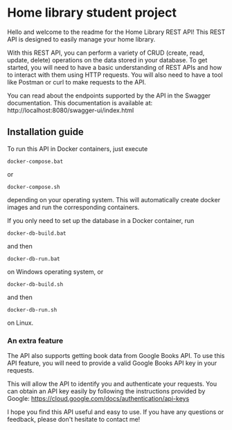 # Home library student project 

Hello and welcome to the readme for the Home Library REST API!
This REST API is designed to easily manage your home library.

With this REST API, you can perform a variety of CRUD (create, read, update, delete) operations on the data stored in your database.
To get started, you will need to have a basic understanding of REST APIs and how to interact with them using HTTP requests. 
You will also need to have a tool like Postman or curl to make requests to the API.

You can read about the endpoints supported by the API in the Swagger documentation. 
This documentation is available at: http://localhost:8080/swagger-ui/index.html

## Installation guide
To run this API in Docker containers, just execute

```
docker-compose.bat
```

or

```
docker-compose.sh
```

depending on your operating system. This will automatically create docker images and run the corresponding containers.

If you only need to set up the database in a Docker container, run 
```
docker-db-build.bat
```
and then 
```
docker-db-run.bat
```
on Windows operating system, or
```
docker-db-build.sh
```
and then
```
docker-db-run.sh
```
on Linux.

### An extra feature
The API also supports getting book data from Google Books API.
To use this API feature, you will need to provide a valid Google Books API key in your requests.

This will allow the API to identify you and authenticate your requests. You can obtain an API key easily by following the instructions provided by Google: 
https://cloud.google.com/docs/authentication/api-keys

I hope you find this API useful and easy to use. If you have any questions or feedback, please don't hesitate to contact me!
